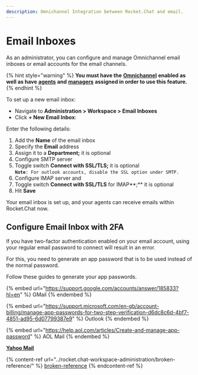 ```yaml
---
description: Omnichannel Integration between Rocket.Chat and email.
---
```


# Email Inboxes

As an administrator, you can configure and manage Omnichannel email inboxes or email accounts for the email channels.

{% hint style="warning" %}
**You must have the** [**Omnichannel**](https://docs.rocket.chat/guides/administration/settings/omnichannel-admins-guide#enable-omnichannel) **enabled as well as have** [**agents**](https://docs.rocket.chat/guides/omnichannel/agents) **and** [**managers**](https://docs.rocket.chat/guides/omnichannel/managers) **assigned in order to use this feature.**
{% endhint %}

To set up a new email inbox:

* Navigate to **Administration > Workspace > Email Inboxes**
* Click **+ New Email Inbox**:

Enter the following details:

1. Add the **Name** of the email inbox
2. Specify the **Email** address
3. Assign it to a **Department;** it is optional
4. Configure SMTP server
5. Toggle switch **Connect with SSL/TLS;** it is optional\
   **`Note`**`: For outlook accounts, disable the SSL option under SMTP.`
6. Configure IMAP server and
7. Toggle switch **Connect with SSL/TLS** for IMAP\*\*;\*\* it is optional
8. Hit **Save**

Your email inbox is set up, and your agents can receive emails within Rocket.Chat now.

## Configure Email Inbox with 2FA

If you have two-factor authentication enabled on your email account, using your regular email password to connect will result in an error.

For this, you need to generate an app password that is to be used instead of the normal password.

Follow these guides to generate your app passwords.

{% embed url="https://support.google.com/accounts/answer/185833?hl=en" %}
GMail
{% endembed %}

{% embed url="https://support.microsoft.com/en-gb/account-billing/manage-app-passwords-for-two-step-verification-d6dc8c6d-4bf7-4851-ad95-6d07799387e9" %}
Outlook
{% endembed %}

{% embed url="https://help.aol.com/articles/Create-and-manage-app-password" %}
AOL Mail
{% endembed %}

[**Yahoo Mail**](https://help.yahoo.com/kb/generate-manage-third-party-passwords-sln15241.html)

{% content-ref url="../rocket.chat-workspace-administration/broken-reference/" %}
[broken-reference](../rocket.chat-workspace-administration/broken-reference/)
{% endcontent-ref %}
